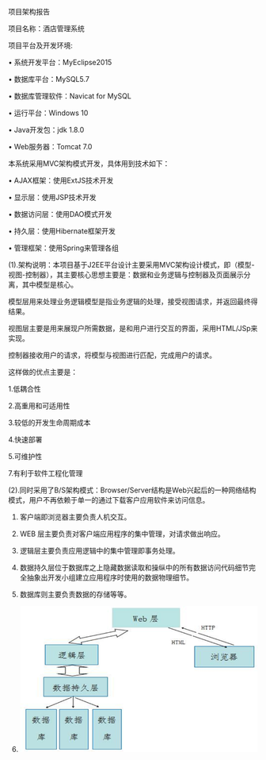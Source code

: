 项目架构报告

项目名称：酒店管理系统

项目平台及开发环境:

• 系统开发平台：MyEclipse2015

• 数据库平台：MySQL5.7

• 数据库管理软件：Navicat for MySQL

• 运行平台：Windows 10

• Java开发包：jdk 1.8.0

• Web服务器：Tomcat 7.0

本系统采用MVC架构模式开发，具体用到技术如下：

• AJAX框架：使用ExtJS技术开发

• 显示层：使用JSP技术开发

• 数据访问层：使用DAO模式开发

• 持久层：使用Hibernate框架开发

• 管理框架：使用Spring来管理各组

(1).架构说明：本项目基于J2EE平台设计主要采用MVC架构设计模式，即（模型-视图-控制器），其主要核心思想主要是：数据和业务逻辑与控制器及页面展示分离，其中模型是核心。

模型层用来处理业务逻辑模型是指业务逻辑的处理，接受视图请求，并返回最终得结果。

视图层主要是用来展现户所需数据，是和用户进行交互的界面，采用HTML/JSp来实现。

控制器接收用户的请求，将模型与视图进行匹配，完成用户的请求。

这样做的优点主要是：

1.低耦合性

2.高重用和可适用性

3.较低的开发生命周期成本

4.快速部署

5.可维护性

7.有利于软件工程化管理

(2).同时采用了B/S架构模式：Browser/Server结构是Web兴起后的一种网络结构模式，用户不再依赖于单一的通过下载客户应用软件来访问信息。

1.  客户端即浏览器主要负责人机交互。

2.  WEB 层主要负责对客户端应用程序的集中管理，对请求做出响应。

3.  逻辑层主要负责应用逻辑中的集中管理即事务处理。

4.  数据持久层位于数据库之上隐藏数据读取和操纵中的所有数据访问代码细节完全抽象出开发小组建立应用程序时使用的数据物理细节。

5.  数据库则主要负责数据的存储等等。

6.  ![图片](image/1111.png)
